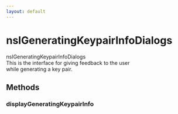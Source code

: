 ```yaml
---
layout: default
---
```


# nsIGeneratingKeypairInfoDialogs #
  
nsIGeneratingKeypairInfoDialogs  
 This is the interface for giving feedback to the user  
 while generating a key pair.  
  

## Methods ##

### displayGeneratingKeypairInfo ###

